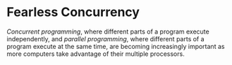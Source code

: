 # Fearless Concurrency

_Concurrent programming_, where different parts of a program execute independently, and _parallel programming_, where different parts of a program execute at the same time, are becoming increasingly important as more computers take advantage of their multiple processors.
